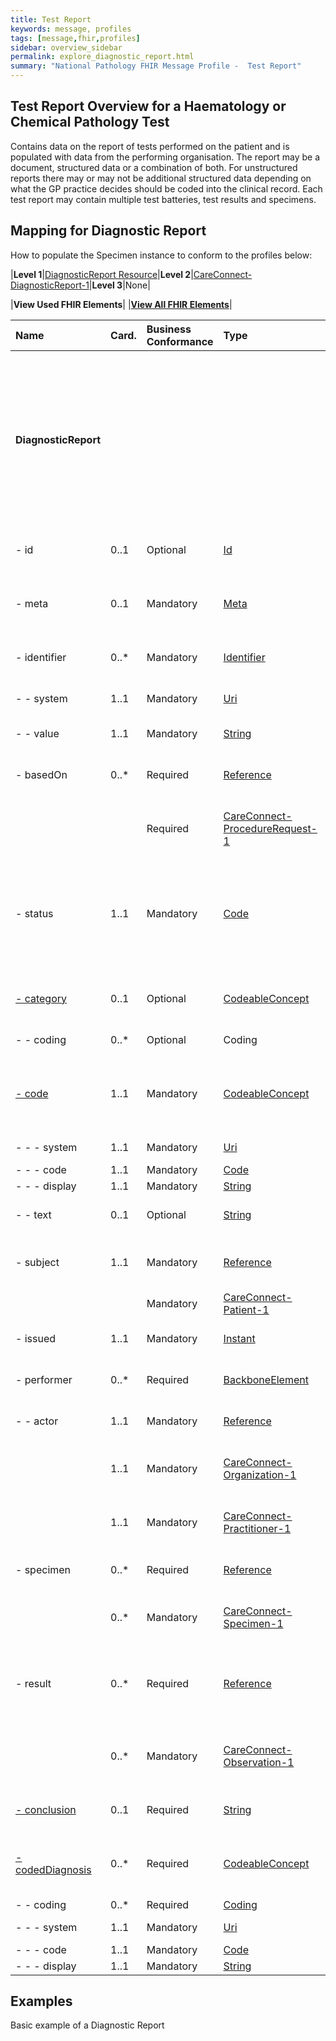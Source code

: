 ```yaml
---
title: Test Report
keywords: message, profiles
tags: [message,fhir,profiles]
sidebar: overview_sidebar
permalink: explore_diagnostic_report.html
summary: "National Pathology FHIR Message Profile -  Test Report"
---
```

## Test Report Overview for a Haematology or Chemical Pathology Test ##

Contains data on the report of tests performed on the patient and is populated with data from the performing organisation. The report may be a document, structured data or a combination of both. For unstructured reports there may or may not be additional structured data depending on what the GP practice decides should be coded into the clinical record. Each test report may contain multiple test batteries, test results and specimens.


## Mapping for Diagnostic Report ##

How to populate the Specimen instance to conform to the profiles below:

|**Level 1**|[DiagnosticReport Resource](http://hl7.org/fhir/stu3/diagnosticreport.html)|**Level 2**|[CareConnect-DiagnosticReport-1](https://fhir.hl7.org.uk/STU3/StructureDefinition/CareConnect-DiagnosticReport-1)|**Level 3**|None|

|**View Used FHIR Elements**|    |**[View All FHIR Elements](explore_diagnostic_report_all.html)**|

|  **Name** | **Card.** | **Business Conformance** | **Type** | **Description, Constraints and Mapping for National Pathology Implementation** |  |  |  |  |  |  |  |
| :--- | :--- | :--- | :--- | :--- | --- | --- | --- | --- | --- | --- | --- |
|  **DiagnosticReport** | ​ |  |  | **A Diagnostic report - a combination of request information, atomic results, images, interpretation, as well as formatted reports<br/>Constraint (dom-2): If the resource is contained in another resource, it SHALL NOT contain nested Resources<br/>Constraint (dom-1): If the resource is contained in another resource, it SHALL NOT contain any narrative<br/>Constraint (dom-4): If a resource is contained in another resource, it SHALL NOT have a meta.versionId or a meta.lastUpdated<br/>Constraint (dom-3): If the resource is contained in another resource, it SHALL be referred to from elsewhere in the resource** |  |  |  |  |  |  |  |
|  - id | 0..1 | Optional | [Id](http://hl7.org/fhir/stu3/datatypes.html#id "Id") | Logical id of this artifact<br/><font color="red">Must contain a UUID to identify the instance of a diagnosticReport</font> |  |  |  |  |  |  |  |
|  - meta | 0..1 | Mandatory | [Meta](http://hl7.org/fhir/stu3/resource.html#Meta "Meta") | Metadata about the resource<br/><font color="red">The value attribute of the profile element MUST contain the value 'https://fhir.nhs.uk/STU3/StructureDefinition/CareConnect-DiagnosticReport-1'</font> |  |  |  |  |  |  |  |
|  - identifier | 0..* | Mandatory | [Identifier](http://hl7.org/fhir/stu3/datatypes.html#identifier "Identifier") | Business identifier for report<br/><font color="red">A business level identifier for the test report. Produced by the performing organisation.</font> |  |  |  |  |  |  |  |
|  - - system | 1..1 | Mandatory | [Uri](http://hl7.org/fhir/stu3/datatypes.html#uri "Uri") | The namespace for the identifier value<br/><font color="red">MUST contain the value 'https://tools.ietf.org/html/rfc4122'.</font> |  |  |  |  |  |  |  |
|  - - value | 1..1 | Mandatory | [String](http://hl7.org/fhir/stu3/datatypes.html#string "String") | The value that is unique<br/><font color="red">MUST contain a UUID</font> |  |  |  |  |  |  |  |
|  - basedOn | 0..* | Required | [Reference](http://hl7.org/fhir/stu3/references.html "Reference") | What was requested<br/>Constraint (ref-1): SHALL have a contained resource if a local reference is provided<br/><font color="red">Reference to the Test Request Summary.</font> |  |  |  |  |  |  |  |
|   |  | Required | [CareConnect-ProcedureRequest-1 ](https://fhir.hl7.org.uk/STU3/StructureDefinition/CareConnect-ProcedureRequest-1  "CareConnect-ProcedureRequest-1 ") | <font color='red'>The value attribute of the profile element MUST contain the value 'https://fhir.nhs.uk/STU3/StructureDefinition/CareConnect-ProcedueRequest-1'</font> |  |  |  |  |  |  |  |
|  - status | 1..1 | Mandatory | [Code](http://hl7.org/fhir/stu3/datatypes.html#code "Code") | registered : partial : preliminary : final +<br/>Binding (required): The status of the diagnostic report as a whole. [Diagnostic-Report-Status]( http://hl7.org/fhir/stu3/valueset-diagnostic-report-status.html )<br/><font color="red">The status of the Test Report. MUST be set to 'partial' when the report is issued on an initial, interim or preliminary basis, for example because some of the requested tests have not yet completed. MUST be set to ‘final’ when the report is completed. MUST be set to ‘unknown’ when the status is unable to be determined.</font> |  |  |  |  |  |  |  |
|  <a href="#" data-toggle="tooltip" title="Clinical Discipline">- category</a>| 0..1 | Optional | [CodeableConcept](http://hl7.org/fhir/stu3/datatypes.html#codeableconcept "CodeableConcept") | Service category<br/>Binding (preferred): Codes for diagnostic service sections. ( http://hl7.org/fhir/stu3/valueset-diagnostic-service-sections.html ) |  |  |  |  |  |  |  |
|  - - coding | 0..* | Optional | Coding | Code defined by a terminology system<br/>Slicing: Discriminator: system, Ordering: false, Rules: Open |  |  |  |  |  |  |  |
|  <a href="#" data-toggle="tooltip" title="Report Name">- code</a>| 1..1 | Mandatory | [CodeableConcept](http://hl7.org/fhir/stu3/datatypes.html#codeableconcept "CodeableConcept") | Name/Code for this diagnostic report<br/>Binding (preferred): Codes that describe Diagnostic Reports. [Report Codes]<font color="red">( https://fhir.hl7.org.uk/STU3/ValueSet/CareConnect-ReportCodeSnCT-1 )</font><br/><font color='red'>A SNOMED CT coded name of the name of the test report.</font> |  |  |  |  |  |  |  |
|  - - - system | 1..1 | Mandatory | [Uri](http://hl7.org/fhir/stu3/datatypes.html#uri "Uri") | Identity of the terminology system<br/>Fixed Value: http://snomed.info/sct |  |  |  |  |  |  |  |
|  - - - code | 1..1 | Mandatory | [Code](http://hl7.org/fhir/stu3/datatypes.html#code "Code") | Symbol in syntax defined by the system |  |  |  |  |  |  |  |
|  - - - display | 1..1 | Mandatory | [String](http://hl7.org/fhir/stu3/datatypes.html#string "String") | Representation defined by the system |  |  |  |  |  |  |  |
|  - - text | 0..1 | Optional | [String](http://hl7.org/fhir/stu3/datatypes.html#string "String") | Plain text representation of the concept<br/><font color="red">Where a SNOMED code does not meet the report name requirements a text alternative may be used</font> |  |  |  |  |  |  |  |
|  - subject | 1..1 | Mandatory | [Reference](http://hl7.org/fhir/stu3/references.html "Reference") | The subject of the report - usually, but not always, the patient<br/>Constraint (ref-1): SHALL have a contained resource if a local reference is provided |  |  |  |  |  |  |  |
|   |  | Mandatory | [CareConnect-Patient-1 ](https://fhir.hl7.org.uk/STU3/StructureDefinition/CareConnect-Patient-1  "CareConnect-Patient-1 ") | <font color='red'>This MUST be to the Patient resource profiled as CareConnect-Patient-1 </font> |  |  |  |  |  |  |  |
|  - issued | 1..1 | Mandatory | [Instant](http://hl7.org/fhir/stu3/datatypes.html#instant "Instant") | DateTime this version was released <font color="red">The date and time on which the test report was issued by the performer to the requester.</font> |  |  |  |  |  |  |  |
|  - performer | 0..* | Required | [BackboneElement](http://hl7.org/fhir/stu3/backboneelement.html "BackboneElement") | Participants in producing the report<br/><font color="red">Reference to the person and/or organisation that authored the test report.</font> |  |  |  |  |  |  |  |
|   - - actor | 1..1 | Mandatory | [Reference](http://hl7.org/fhir/stu3/references.html "Reference") | Practitioner or Organization participant<br/>Constraint (ref-1): SHALL have a contained resource if a local reference is provided |  |  |  |  |  |  |  |
|   | 1..1 | Mandatory | [CareConnect-Organization-1](https://fhir.hl7.org.uk/STU3/StructureDefinition/CareConnect-Organization-1 "CareConnect-Organization-1") | <font color='red'>The value attribute of the profile element MUST contain the value 'https://fhir.nhs.uk/STU3/StructureDefinition/CareConnect-Organization-1 if a Practitioner is also recorded.'</font> |  |  |  |  |  |  |  |
|   | 1..1 | Mandatory | [CareConnect-Practitioner-1](https://fhir.hl7.org.uk/STU3/StructureDefinition/CareConnect-Practitioner-1 "CareConnect-Practitioner-1") | <font color='red'>The value attribute of the profile element MUST contain the value 'https://fhir.nhs.uk/STU3/StructureDefinition/CareConnect-Practitioner-1'</font> |  |  |  |  |  |  |  |
|  - specimen | 0..* | Required | [Reference](http://hl7.org/fhir/stu3/references.html "Reference") | Specimens this report is based on<br/>Constraint (ref-1): SHALL have a contained resource if a local reference is provided |  |  |  |  |  |  |  |
|   | 0..* | Mandatory | [CareConnect-Specimen-1 ](https://fhir.hl7.org.uk/STU3/StructureDefinition/CareConnect-Specimen-1 "CareConnect-Specimen-1 ") | <font color='red'>The value attribute of the profile element MUST contain the value 'https://fhir.nhs.uk/STU3/StructureDefinition/CareConnect-Specimen-1'</font> |  |  |  |  |  |  |  |
|  - result | 0..* | Required | [Reference](http://hl7.org/fhir/stu3/references.html "Reference") | Observations - simple, or complex nested groups<br/>Constraint (ref-1): SHALL have a contained resource if a local reference is provided <font color="red">Reference to the result(s) which are contained in the DiagnosticReport. This may contain references to standalone test results, test group headers (which then reference further results) or a mixture of both.</font>|  |  |  |  |  |  |  |
|   | 0..* | Mandatory | [CareConnect-Observation-1](https://fhir.hl7.org.uk/STU3/StructureDefinition/CareConnect-Observation-1 "CareConnect-Observation-1") | <font color='red'>The value attribute of the profile element MUST contain the value 'https://fhir.nhs.uk/STU3/StructureDefinition/CareConnect-Observation-1'. Reference to the result(s)/result groups contained in the report</font> |  |  |  |  |  |  |  |
|  <a href="#" data-toggle="tooltip" title="Clinical Summary">- conclusion</a>| 0..1 | Required | [String](http://hl7.org/fhir/stu3/datatypes.html#string "String") | Clinical Interpretation of test results <br/><font color='red'>Human readable clinical summary relating to the test report. It is provided by the performing HCP.</font> |  |  |  |  |  |  |  |
|  <a href="#" data-toggle="tooltip" title="Finding Code">- codedDiagnosis</a>| 0..* | Required | [CodeableConcept](http://hl7.org/fhir/stu3/datatypes.html#codeableconcept "CodeableConcept") | Codes for the conclusion<br/>Binding (preferred): A SNOMED Coded finding for the test report. [CareConnect-Finding-Code](https://fhir.hl7.org.uk/STU3/ValueSet/CareConnect-FindingCode-1 ) <br/><font color="red">A coded finding of the test report. Produced by the organisation that performed the tests.</font> |  |  |  |  |  |  |  |
|   - - coding | 0..* | Required | [Coding](http://hl7.org/fhir/stu3/datatypes.html#coding "Coding") | Code defined by a terminology system |  |  |  |  |  |  |  |
|  - - - system | 1..1 | Mandatory | [Uri](http://hl7.org/fhir/stu3/datatypes.html#uri "Uri") | Identity of the terminology system<br/>Fixed Value: http://snomed.info/sct |  |  |  |  |  |  |  |
|  - - - code | 1..1 | Mandatory | [Code](http://hl7.org/fhir/stu3/datatypes.html#code "Code") | Symbol in syntax defined by the system |  |  |  |  |  |  |  |
|  - - - display | 1..1 | Mandatory | [String](http://hl7.org/fhir/stu3/datatypes.html#string "String") | Representation defined by the system |  |  |  |  |  |  |  |

## Examples ##

Basic example of a Diagnostic Report

<script src="https://gist.github.com/IOPS-DEV/586043065c329e6c62af036bed1b73d5.js"></script>
